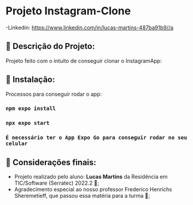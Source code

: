 # Projeto Instagram-Clone

-Linkedin: <https://www.linkedin.com/in/lucas-martins-487ba91b9//a> <br/>

## 📃 Descrição do Projeto:

Projeto feito com o intuito de conseguir clonar o InstagramApp:



## 🔧 Instalação:

Processos para conseguir rodar o app:

### `npm expo install`

### `npx expo start`

### `É necessário ter o App Expo Go para conseguir rodar no seu celular`



## 🎁 Considerações finais:

* Projeto realizado pelo aluno: <strong>Lucas Martins</strong> da Residência em TIC/Software (Serratec) 2022.2 📢;
* Agradecimento especial ao nosso professor Frederico Henrichs Sheremetieff, que passou essa matéria para a turma 👏;

